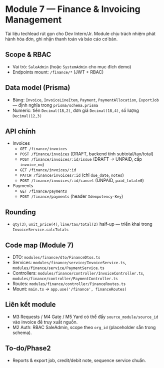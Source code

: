 # Module 7 — Finance & Invoicing Management

Tài liệu techlead rút gọn cho Dev Intern/Jr. Module chịu trách nhiệm phát hành hóa đơn, ghi nhận thanh toán và báo cáo cơ bản.

## Scope & RBAC
- Vai trò: `SaleAdmin` (hoặc `SystemAdmin` cho mục đích demo)
- Endpoints mount: `/finance/*` (JWT + RBAC)

## Data model (Prisma)
- Bảng: `Invoice`, `InvoiceLineItem`, `Payment`, `PaymentAllocation`, `ExportJob` — định nghĩa trong `prisma/schema.prisma`
- Numeric: tiền `Decimal(18,2)`, đơn giá `Decimal(18,4)`, số lượng `Decimal(12,3)`

## API chính
- Invoices
  - `GET /finance/invoices`
  - `POST /finance/invoices` (DRAFT, backend tính subtotal/tax/total)
  - `POST /finance/invoices/:id/issue` (DRAFT → UNPAID, cấp `invoice_no`)
  - `GET /finance/invoices/:id`
  - `PATCH /finance/invoices/:id` (chỉ `due_date`, `notes`)
  - `POST /finance/invoices/:id/cancel` (UNPAID, `paid_total=0`)
- Payments
  - `GET /finance/payments`
  - `POST /finance/payments` (header `Idempotency-Key`)

## Rounding
- `qty(3)`, `unit_price(4)`, `line/tax/total(2)` half-up — triển khai trong `InvoiceService.calcTotals`

## Code map (Module 7)
- DTO: `modules/finance/dto/FinanceDtos.ts`
- Services: `modules/finance/service/InvoiceService.ts`, `modules/finance/service/PaymentService.ts`
- Controllers: `modules/finance/controller/InvoiceController.ts`, `modules/finance/controller/PaymentController.ts`
- Routes: `modules/finance/controller/FinanceRoutes.ts`
- Mount: `main.ts` → `app.use('/finance', financeRoutes)`

## Liên kết module
- M3 Requests / M4 Gate / M5 Yard có thể đẩy `source_module/source_id` vào invoice để truy xuất nguồn.
- M2 Auth: RBAC SaleAdmin, scope theo `org_id` (placeholder sẵn trong schema).

## To-do/Phase2
- Reports & export job, credit/debit note, sequence service chuẩn.

